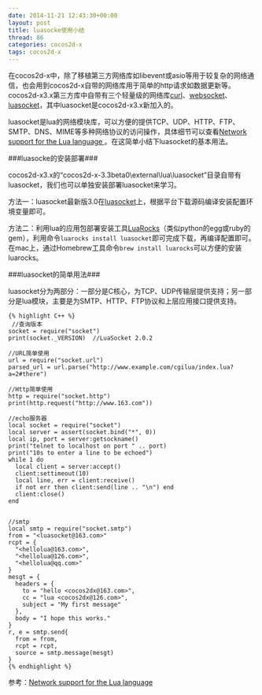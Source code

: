 ```yaml
---
date: 2014-11-21 12:43:30+00:00
layout: post
title: luasocke使用小结
thread: 86
categories: cocos2d-x
tags: cocos2d-x
---
```


在cocos2d-x中，除了移植第三方网络库如libevent或asio等用于较复杂的网络通信，也会用到cocos2d-x自带的网络库用于简单的http请求如数据更新等。cocos2d-x3.x第三方库中自带有三个轻量级的网络库[curl](http://curl.haxx.se/)、[websocket](https://www.websocket.org/)、[luasocket](https://github.com/diegonehab/luasocket)，其中luasocket是cocos2d-x3.x新加入的。

luasocket是lua的网络模块库，可以方便的提供TCP、UDP、HTTP、FTP、SMTP、DNS、MIME等多种网络协议的访问操作，具体细节可以查看[Network support for the Lua language
](http://w3.impa.br/~diego/software/luasocket/reference.html)。在这简单小结下luasocket的基本用法。

###luasocke的安装部署###

cocos2d-x3.x的“cocos2d-x-3.3beta0\external\lua\luasocket”目录自带有luasocket，我们也可以单独安装部署luasocket来学习。

方法一：luasocket最新版3.0在[luasocket](https://github.com/diegonehab/luasocket)上，根据平台下载源码编译安装配置环境变量即可。

方法二：利用lua的应用包部署安装工具[LuaRocks](http://www.luarocks.org/)（类似python的egg或ruby的gem），利用命令`luarocks install luasocket`即可完成下载，再编译配置即可。在mac上，通过Homebrew工具命令`brew install luarocks`可以方便的安装luarocks。


###luasocket的简单用法###

luasocket分为两部分：一部分是C核心，为TCP、UDP传输层提供支持；另一部分是lua模块，主要是为SMTP、HTTP、FTP协议和上层应用接口提供支持。

	{% highlight C++ %}
	 //查询版本
	socket = require("socket")
	print(socket._VERSION)  //LuaSocket 2.0.2

	//URL简单使用
	url = require("socket.url")
	parsed_url = url.parse("http://www.example.com/cgilua/index.lua?a=2#there")
	
	//Http简单使用
	http = require("socket.http")
	print(http.request("http://www.163.com"))
	
	//echo服务器
	local socket = require("socket")
	local server = assert(socket.bind("*", 0))
	local ip, port = server:getsockname()
	print("telnet to localhost on port " .. port)
	print("10s to enter a line to be echoed")
	while 1 do
	  local client = server:accept()
	  client:settimeout(10)
	  local line, err = client:receive()
	  if not err then client:send(line .. "\n") end
	  client:close()
	end
	
	
	//smtp
	local smtp = require("socket.smtp")
	from = "<luasocket@163.com>"
	rcpt = {
	  "<hellolua@163.com>",
	  "<hellolua@126.com>",
	  "<hellolua@qq.com>"
	}
	mesgt = {
	  headers = {
	    to = "hello <cocos2dx@163.com>",
	    cc = "lua <cocos2dx@126.com>",
	    subject = "My first message"
	  },
	  body = "I hope this works."
	}
	r, e = smtp.send{
	  from = from,
	  rcpt = rcpt, 
	  source = smtp.message(mesgt)
	}
	{% endhighlight %}


参考：[Network support for the Lua language
](http://w3.impa.br/~diego/software/luasocket/reference.html)

